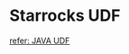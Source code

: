 # Starrocks UDF

[refer: JAVA UDF](https://docs.starrocks.io/zh-cn/latest/sql-reference/sql-functions/JAVA_UDF)